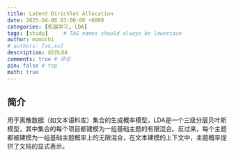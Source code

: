 ```yaml
---
title: Latent Dirichlet Allocation
date: 2025-04-06 03:00:00 +0800
categories: [机器学习, LDA]
tags: [study]     # TAG names should always be lowercase
author: momochi
# authors: [xx,xx]
description: 初识LDA
comments: true # 评论
pin: false # top 
math: true
---
```


## 简介

用于离散数据（如文本语料库）集合的生成概率模型，LDA是一个三级分层贝叶斯模型，其中集合的每个项目都建模为一组基础主题的有限混合。反过来，每个主题都被建模为一组基础主题概率上的无限混合，在文本建模的上下文中，主题概率提供了文档的显式表示。



